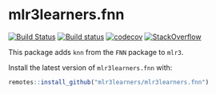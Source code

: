 # mlr3learners.fnn

<!-- badges: start -->
[![Build Status](https://img.shields.io/travis/mlr3learners/mlr3learners.fnn/master?label=Linux&logo=travis&style=flat-square)](https://travis-ci.org/mlr3learners/mlr3)
[![Build status](https://ci.appveyor.com/api/projects/status/jv8t8y7m3e6jh5sj?svg=true)](https://ci.appveyor.com/project/mlr3learners/mlr3learners-fnn)
[![codecov](https://codecov.io/gh/mlr3learners/mlr3learners.fnn/branch/master/graph/badge.svg)](https://codecov.io/gh/mlr3learners/mlr3learners.fnn)
[![StackOverflow](https://img.shields.io/badge/stackoverflow-mlr3-orange.svg)](https://stackoverflow.com/questions/tagged/mlr3)
<!-- badges: end -->

This package adds `knn` from the `FNN` package to `mlr3`.

Install the latest version of `mlr3learners.fnn` with:

```r
remotes::install_github("mlr3learners/mlr3learners.fnn")
```